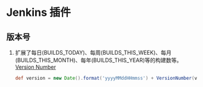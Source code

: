 # Jenkins 插件

## 版本号

1. 扩展了每日(BUILDS_TODAY)、每周(BUILDS_THIS_WEEK)、每月(BUILDS_THIS_MONTH)、每年(BUILDS_THIS_YEAR)等的构建数等。
[Version Number](https://plugins.jenkins.io/versionnumber/)

    ```groovy
    def version = new Date().format('yyyyMMddHHmmss') + VersionNumber(versionNumberString: '_${BUILDS_TODAY}')
    ```
